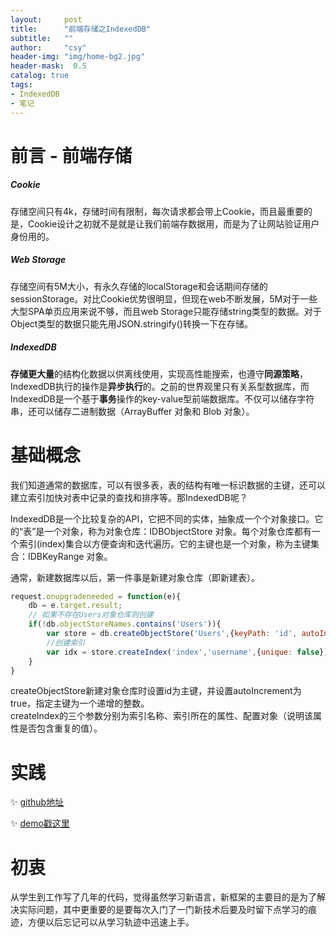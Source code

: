 ```yaml
---
layout:     post
title:      "前端存储之IndexedDB"
subtitle:   ""
author:     "csy"
header-img: "img/home-bg2.jpg"
header-mask:  0.5
catalog: true
tags:
- IndexedDB
- 笔记
---
```


# 前言 - 前端存储

##### Cookie

存储空间只有4k，存储时间有限制，每次请求都会带上Cookie，而且最重要的是，Cookie设计之初就不是就是让我们前端存数据用，而是为了让网站验证用户身份用的。

##### Web Storage

存储空间有5M大小，有永久存储的localStorage和会话期间存储的sessionStorage。对比Cookie优势很明显，但现在web不断发展，5M对于一些大型SPA单页应用来说不够，而且web Storage只能存储string类型的数据。对于Object类型的数据只能先用JSON.stringify()转换一下在存储。

##### IndexedDB

**存储更大量**的结构化数据以供离线使用，实现高性能搜索，也遵守**同源策略**，IndexedDB执行的操作是**异步执行**的。之前的世界观里只有关系型数据库，而IndexedDB是一个基于**事务**操作的key-value型前端数据库。不仅可以储存字符串，还可以储存二进制数据（ArrayBuffer 对象和 Blob 对象）。

# 基础概念

我们知道通常的数据库，可以有很多表，表的结构有唯一标识数据的主键，还可以建立索引加快对表中记录的查找和排序等。那IndexedDB呢？

IndexedDB是一个比较复杂的API，它把不同的实体，抽象成一个个对象接口。它的“表”是一个对象，称为对象仓库：IDBObjectStore 对象。每个对象仓库都有一个索引(index)集合以方便查询和迭代遍历。它的主键也是一个对象，称为主键集合：IDBKeyRange 对象。

通常，新建数据库以后，第一件事是新建对象仓库（即新建表）。

```javascript
request.onupgradeneeded = function(e){
    db = e.target.result;
    // 如果不存在Users对象仓库则创建
    if(!db.objectStoreNames.contains('Users')){
        var store = db.createObjectStore('Users',{keyPath: 'id', autoIncrement: true});
        //创建索引
        var idx = store.createIndex('index','username',{unique: false})
    }
}
```
createObjectStore新建对象仓库时设置id为主键，并设置autoIncrement为true，指定主键为一个递增的整数。  
createIndex的三个参数分别为索引名称、索引所在的属性、配置对象（说明该属性是否包含重复的值）。

# 实践

:sparkles: [github地址](https://github.com/IdeaEcho/demo/tree/master/src/packages/IndexedDB)

:sparkles: [demo戳这里](https://htmlpreview.github.io/?https://github.com/IdeaEcho/demo/blob/master/release/view/index.html#/IndexedDB)

# 初衷
从学生到工作写了几年的代码，觉得虽然学习新语言，新框架的主要目的是为了解决实际问题，其中更重要的是要每次入门了一门新技术后要及时留下点学习的痕迹，方便以后忘记可以从学习轨迹中迅速上手。